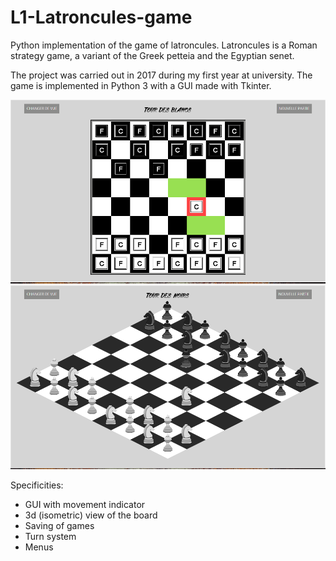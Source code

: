 # L1-Latroncules-game
Python implementation of the game of latroncules. Latroncules is a Roman strategy game, a variant of the Greek petteia and the Egyptian senet. 

The project was carried out in 2017 during my first year at university. The game is implemented in Python 3 with a GUI made with Tkinter.

<img src="/images/board.PNG" width="600">

<img src="/images/3dboard.PNG" width="600">

Specificities:
- GUI with movement indicator
- 3d (isometric) view of the board
- Saving of games
- Turn system
- Menus
